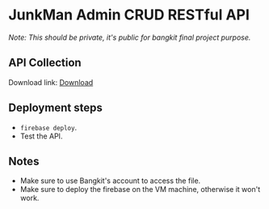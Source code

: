 # JunkMan Admin CRUD RESTful API
*Note: This should be private, it's public for bangkit final project purpose.*

## API Collection
Download link: [Download](https://drive.google.com/file/d/1AWwC1o-dYxkUnwqcz1M3xLNiyyISBAOs/view?usp=sharing)

## Deployment steps
- `firebase deploy`.
- Test the API.

## Notes
- Make sure to use Bangkit's account to access the file.
- Make sure to deploy the firebase on the VM machine, otherwise it won't work.





